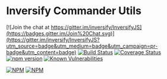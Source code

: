 # Inversify Commander Utils

[![Join the chat at https://gitter.im/inversify/InversifyJS](https://badges.gitter.im/Join%20Chat.svg)](https://gitter.im/inversify/InversifyJS?utm_source=badge&utm_medium=badge&utm_campaign=pr-badge&utm_content=badge)
[![Build Status](https://travis-ci.com/vlikin/inversify-commander-utils.svg?branch=master)](https://travis-ci.com/vlikin/inversify-commander-utils)
[![Coverage Status](https://coveralls.io/repos/github/vlikin/inversify-commander-utils/badge.svg?branch=master)](https://coveralls.io/github/vlikin/inversify-commander-utils?branch=master)
[![npm version](https://badge.fury.io/js/inversify-commander-utils.svg)](http://badge.fury.io/js/inversify-commander-utils)
[![Known Vulnerabilities](https://snyk.io/test/github/vlikin/inversify-commander-utils/badge.svg?targetFile=package.json)](https://snyk.io/test/github/vlikin/inversify-commander-utils?targetFile=package.json)

[![NPM](https://nodei.co/npm/inversify-commander-utils.png?downloads=true&downloadRank=true)](https://nodei.co/npm/inversify-commander-utils/)
[![NPM](https://nodei.co/npm-dl/inversify-commander-utils.png?months=9&height=3)](https://nodei.co/npm/inversify-commander-utils/)